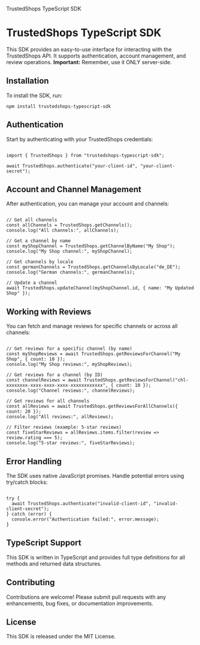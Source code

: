 TrustedShops TypeScript SDK

# TrustedShops TypeScript SDK

This SDK provides an easy-to-use interface for interacting with the TrustedShops API. It supports authentication, account management, and review operations. **Important:** Remember, use it ONLY server-side.

## Installation

To install the SDK, run:

```
npm install trustedshops-typescript-sdk
```

## Authentication

Start by authenticating with your TrustedShops credentials:

```

import { TrustedShops } from "trustedshops-typescript-sdk";

await TrustedShops.authenticate("your-client-id", "your-client-secret");

```

## Account and Channel Management

After authentication, you can manage your account and channels:

```

// Get all channels
const allChannels = TrustedShops.getChannels();
console.log("All channels:", allChannels);

// Get a channel by name
const myShopChannel = TrustedShops.getChannelByName("My Shop");
console.log("My Shop channel:", myShopChannel);

// Get channels by locale
const germanChannels = TrustedShops.getChannelsByLocale("de_DE");
console.log("German channels:", germanChannels);

// Update a channel
await TrustedShops.updateChannel(myShopChannel.id, { name: "My Updated Shop" });

```

## Working with Reviews

You can fetch and manage reviews for specific channels or across all channels:

```

// Get reviews for a specific channel (by name)
const myShopReviews = await TrustedShops.getReviewsForChannel("My Shop", { count: 10 });
console.log("My Shop reviews:", myShopReviews);

// Get reviews for a channel (by ID)
const channelReviews = await TrustedShops.getReviewsForChannel("chl-xxxxxxxx-xxxx-xxxx-xxxx-xxxxxxxxxxxx", { count: 10 });
console.log("Channel reviews:", channelReviews);

// Get reviews for all channels
const allReviews = await TrustedShops.getReviewsForAllChannels({ count: 20 });
console.log("All reviews:", allReviews);

// Filter reviews (example: 5-star reviews)
const fiveStarReviews = allReviews.items.filter(review => review.rating === 5);
console.log("5-star reviews:", fiveStarReviews);

```

## Error Handling

The SDK uses native JavaScript promises. Handle potential errors using try/catch blocks:

```

try {
  await TrustedShops.authenticate("invalid-client-id", "invalid-client-secret");
} catch (error) {
  console.error("Authentication failed:", error.message);
}

```

## TypeScript Support

This SDK is written in TypeScript and provides full type definitions for all methods and returned data structures.

## Contributing

Contributions are welcome! Please submit pull requests with any enhancements, bug fixes, or documentation improvements.

## License

This SDK is released under the MIT License.
